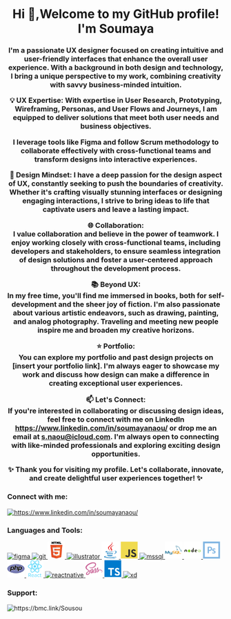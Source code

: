 <h1 align="center">Hi 👋,Welcome to my GitHub profile! I'm Soumaya</h1>
<h3 align="center">
  
I'm a passionate UX designer focused on creating intuitive and user-friendly interfaces that enhance the overall user experience. With a background in both design and technology, I bring a unique perspective to my work, combining creativity with savvy business-minded intuition.

💡 UX Expertise: 
With expertise in User Research, Prototyping, Wireframing, Personas, and User Flows and Journeys, I am equipped to deliver solutions that meet both user needs and business objectives. 

I leverage tools like Figma and follow Scrum methodology to collaborate effectively with cross-functional teams and transform designs into interactive experiences.

🎨 Design Mindset: 
I have a deep passion for the design aspect of UX, constantly seeking to push the boundaries of creativity. Whether it's crafting visually stunning interfaces or designing engaging interactions, I strive to bring ideas to life that captivate users and leave a lasting impact.

🌐 Collaboration:                                                  
I value collaboration and believe in the power of teamwork. I enjoy working closely with cross-functional teams, including developers and stakeholders, to ensure seamless integration of design solutions and foster a user-centered approach throughout the development process.

📚 Beyond UX:                                                   
In my free time, you'll find me immersed in books, both for self-development and the sheer joy of fiction. I'm also passionate about various artistic endeavors, such as drawing, painting, and analog photography. Traveling and meeting new people inspire me and broaden my creative horizons.

 ⭐ Portfolio:                                                
You can explore my portfolio and past design projects on [insert your portfolio link]. I'm always eager to showcase my work and discuss how design can make a difference in creating exceptional user experiences.

📫 Let's Connect:                                                
If you're interested in collaborating or discussing design ideas, feel free to connect with me on LinkedIn https://www.linkedin.com/in/soumayanaou/ or drop me an email at s.naou@icloud.com. I'm always open to connecting with like-minded professionals and exploring exciting design opportunities.

✨ Thank you for visiting my profile. 
 Let's collaborate, innovate, and create delightful user experiences together! ✨
  
<h3 align="left">Connect with me:</h3>
<p align="left">
<a href="https://linkedin.com/in/https://www.linkedin.com/in/soumayanaou/" target="blank"><img align="center" src="https://raw.githubusercontent.com/rahuldkjain/github-profile-readme-generator/master/src/images/icons/Social/linked-in-alt.svg" alt="https://www.linkedin.com/in/soumayanaou/" height="30" width="40" /></a>
</p>

<h3 align="left">Languages and Tools:</h3>
<p align="left"> <a href="https://www.figma.com/" target="_blank" rel="noreferrer"> <img src="https://www.vectorlogo.zone/logos/figma/figma-icon.svg" alt="figma" width="40" height="40"/> </a> <a href="https://git-scm.com/" target="_blank" rel="noreferrer"> <img src="https://www.vectorlogo.zone/logos/git-scm/git-scm-icon.svg" alt="git" width="40" height="40"/> </a> <a href="https://www.w3.org/html/" target="_blank" rel="noreferrer"> <img src="https://raw.githubusercontent.com/devicons/devicon/master/icons/html5/html5-original-wordmark.svg" alt="html5" width="40" height="40"/> </a> <a href="https://www.adobe.com/in/products/illustrator.html" target="_blank" rel="noreferrer"> <img src="https://www.vectorlogo.zone/logos/adobe_illustrator/adobe_illustrator-icon.svg" alt="illustrator" width="40" height="40"/> </a> <a href="https://www.java.com" target="_blank" rel="noreferrer"> <img src="https://raw.githubusercontent.com/devicons/devicon/master/icons/java/java-original.svg" alt="java" width="40" height="40"/> </a> <a href="https://developer.mozilla.org/en-US/docs/Web/JavaScript" target="_blank" rel="noreferrer"> <img src="https://raw.githubusercontent.com/devicons/devicon/master/icons/javascript/javascript-original.svg" alt="javascript" width="40" height="40"/> </a> <a href="https://www.microsoft.com/en-us/sql-server" target="_blank" rel="noreferrer"> <img src="https://www.svgrepo.com/show/303229/microsoft-sql-server-logo.svg" alt="mssql" width="40" height="40"/> </a> <a href="https://www.mysql.com/" target="_blank" rel="noreferrer"> <img src="https://raw.githubusercontent.com/devicons/devicon/master/icons/mysql/mysql-original-wordmark.svg" alt="mysql" width="40" height="40"/> </a> <a href="https://nodejs.org" target="_blank" rel="noreferrer"> <img src="https://raw.githubusercontent.com/devicons/devicon/master/icons/nodejs/nodejs-original-wordmark.svg" alt="nodejs" width="40" height="40"/> </a> <a href="https://www.photoshop.com/en" target="_blank" rel="noreferrer"> <img src="https://raw.githubusercontent.com/devicons/devicon/master/icons/photoshop/photoshop-line.svg" alt="photoshop" width="40" height="40"/> </a> <a href="https://www.php.net" target="_blank" rel="noreferrer"> <img src="https://raw.githubusercontent.com/devicons/devicon/master/icons/php/php-original.svg" alt="php" width="40" height="40"/> </a> <a href="https://reactjs.org/" target="_blank" rel="noreferrer"> <img src="https://raw.githubusercontent.com/devicons/devicon/master/icons/react/react-original-wordmark.svg" alt="react" width="40" height="40"/> </a> <a href="https://reactnative.dev/" target="_blank" rel="noreferrer"> <img src="https://reactnative.dev/img/header_logo.svg" alt="reactnative" width="40" height="40"/> </a> <a href="https://sass-lang.com" target="_blank" rel="noreferrer"> <img src="https://raw.githubusercontent.com/devicons/devicon/master/icons/sass/sass-original.svg" alt="sass" width="40" height="40"/> </a> <a href="https://www.typescriptlang.org/" target="_blank" rel="noreferrer"> <img src="https://raw.githubusercontent.com/devicons/devicon/master/icons/typescript/typescript-original.svg" alt="typescript" width="40" height="40"/> </a> <a href="https://www.adobe.com/products/xd.html" target="_blank" rel="noreferrer"> <img src="https://cdn.worldvectorlogo.com/logos/adobe-xd.svg" alt="xd" width="40" height="40"/> </a> </p>

<h3 align="left">Support:</h3>
<p><a href="https://www.buymeacoffee.com/https://bmc.link/Sousou"> <img align="left" src="https://cdn.buymeacoffee.com/buttons/v2/default-yellow.png" height="50" width="210" alt="https://bmc.link/Sousou" /></a></p><br><br>
   

        
